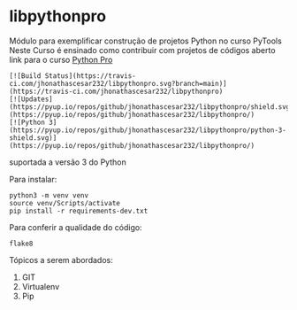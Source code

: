 # libpythonpro
Módulo para exemplificar construção de projetos Python no curso PyTools
Neste Curso é ensinado como contribuir com projetos de códigos aberto
link para o curso [Python Pro](https://www.python.pro.br/)

    [![Build Status](https://travis-ci.com/jhonathascesar232/libpythonpro.svg?branch=main)](https://travis-ci.com/jhonathascesar232/libpythonpro)
    [![Updates](https://pyup.io/repos/github/jhonathascesar232/libpythonpro/shield.svg)](https://pyup.io/repos/github/jhonathascesar232/libpythonpro/)
    [![Python 3](https://pyup.io/repos/github/jhonathascesar232/libpythonpro/python-3-shield.svg)](https://pyup.io/repos/github/jhonathascesar232/libpythonpro/)

suportada a versão 3 do Python

Para instalar:
```console
python3 -m venv venv
source venv/Scripts/activate
pip install -r requirements-dev.txt
```
Para conferir a qualidade do código:
```
flake8
```
Tópicos a serem abordados:
1. GIT
2. Virtualenv
3. Pip
